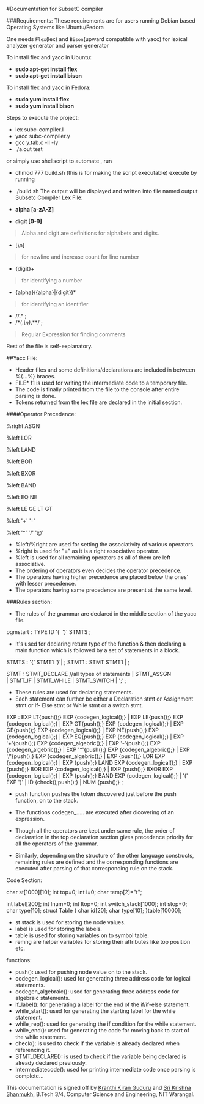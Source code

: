 #Documentation for SubsetC compiler

###Requirements:
These requirements are for users running Debian based Operating Systems like Ubuntu/Fedora

One needs `Flex`(lex) and `Bison`(upward compatible with yacc) for lexical analyzer generator and parser generator

To install flex and yacc in Ubuntu:

* __sudo apt-get install flex__
* __sudo apt-get install bison__

To install flex and yacc in Fedora:

* __sudo yum install flex__
* __sudo yum install bison__

Steps to execute the project:

* lex subc-compiler.l
* yacc subc-compiler.y
* gcc y.tab.c -ll -ly
* ./a.out test

or simply use shellscript to automate , run 

* chmod 777 build.sh
(this is for making the script executable)
execute by running
* ./build.sh
The output will be displayed and written into file named output
Subsetc Compiler Lex File:

* __alpha [a-zA-Z]__
* __digit [0-9]__

>Alpha and digit are definitions for alphabets and digits.

* [\n] 

>for newline and increase count for line number

* {digit}+

>for identifying a number

* {alpha}({alpha}|{digit})*

>for identifying an identifier

* \/\/.* ;
* \/\*(.*\n)*.*\*\/ ;

>Regular Expression for finding comments

Rest of the file is self-explanatory.

##Yacc File:

- Header files and some definitions/declarations are included in between %{...%} braces.
- FILE* f1 is used for writing the intermediate code to a temporary file.
- The code is finally printed from the file to the console after entire parsing is done.
- Tokens returned from the lex file are declared in the initial section.


####Operator Precedence:

%right ASGN 

%left LOR

%left LAND

%left BOR

%left BXOR

%left BAND

%left EQ NE 

%left LE GE LT GT

%left '+' '-' 

%left '*' '/' '@'


- %left/%right are used for setting the associativity of various operators.
- %right is used for "=" as it is a right associative operator.
- %left is used for all remaining operators as all of them are left associative.
- The ordering of operators even decides the operator precedence.
- The operators having higher precedence are placed below the ones' with lesser precedence.
- The operators having same precedence are present at the same level.

###Rules section:

- The rules of the grammar are declared in the middle section of the yacc file.

pgmstart 			: TYPE ID '(' ')' STMTS
				;

- It's used for declaring return type of the function & then declaring a main function which is followed by a set of statements in a block.

STMTS 	: '{' STMT1 '}'|
				;
STMT1			: STMT  STMT1
				|
				;

STMT 			: STMT_DECLARE    //all types of statements
				| STMT_ASSGN  
				| STMT_IF
				| STMT_WHILE
				| STMT_SWITCH
				| ';'
				;

				
- These rules are used for declaring statements.
- Each statement can further be either a Declaration stmt or Assignment stmt or If- Else stmt or While stmt or a switch stmt.



EXP 			: EXP LT{push();} EXP {codegen_logical();}
				| EXP LE{push();} EXP {codegen_logical();}
				| EXP GT{push();} EXP {codegen_logical();}
				| EXP GE{push();} EXP {codegen_logical();}
				| EXP NE{push();} EXP {codegen_logical();}
				| EXP EQ{push();} EXP {codegen_logical();}
				| EXP '+'{push();} EXP {codegen_algebric();}
				| EXP '-'{push();} EXP {codegen_algebric();}
				| EXP '*'{push();} EXP {codegen_algebric();}
				| EXP '/'{push();} EXP {codegen_algebric();}
                                | EXP {push();} LOR EXP {codegen_logical();}
				| EXP {push();} LAND EXP {codegen_logical();}
				| EXP {push();} BOR EXP {codegen_logical();}
				| EXP {push();} BXOR EXP {codegen_logical();}
				| EXP {push();} BAND EXP {codegen_logical();}
				| '(' EXP ')'
				| ID {check();push();}
				| NUM {push();}
				;

- push function pushes the token discovered just before the push function, on to the stack.
- The functions codegen_..... are executed after dicovering of an expression.
- Though all the operators are kept under same rule, the order of declaration in the top declaration section gives precedence priority for 
  all the operators of the grammar.

- Similarly, depending on the structure of the other language constructs, remaining rules are defined and the corresponding functions are
  executed after parsing of that corresponding rule on the stack.


Code Section:

char st[1000][10];
int top=0;
int i=0;
char temp[2]="t";

int label[200];
int lnum=0;
int ltop=0;
int switch_stack[1000];
int stop=0;
char type[10];
struct Table
{
	char id[20];
	char type[10];
}table[10000];

- st stack is used for storing the node values.
- label is used for storing the labels.
- table is used for storing variables on to symbol table.
- remng are helper variables for storing their attributes like top position etc.

functions:

- push(): used for pushing node value on to the stack.
- codegen_logical(): used for generating three address code for logical statements.
- codegen_algebraic(): used for generating three address code for algebraic statements.
- if_label(): for generating a label for the end of the if/if-else statement.
- while_start(): used for generating the starting label for the while statement.
- while_rep(): used for generating the if condition for the while statement.
- while_end(): used for generating the code for moving back to start of the while statement.
- check(): is used to check if the variable is already declared when referencing it.
- STMT_DECLARE(): is used to check if the variable  being declared is already declared previously.
- Intermediatecode(): used for printing intermediate code once parsing is complete...


This documentation is signed off by [Kranthi Kiran Guduru](http://www.kranthikiran.in/) and [Sri Krishna Shanmukh](http://github.com/krishanmukh), B.Tech 3/4, Computer Science and Engineering, NIT Warangal.